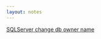 ```yaml
---
layout: notes
---
```


<a href="https://gist.githubusercontent.com/t0m4uk1991/7fe99702f73d1feee325/raw/939ff3488195f9d2f9048aa716051597a49249ac/change_db_owner">
SQLServer change db owner name
</a>
